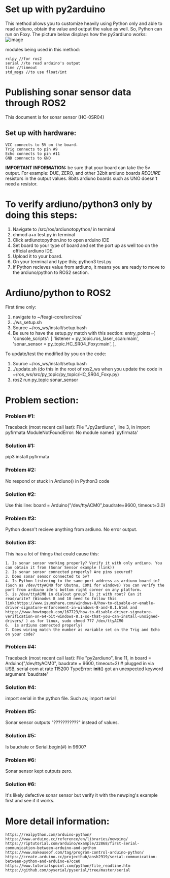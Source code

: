 # Set up with py2arduino
This method allows you to customize heavily using Python only and able to read ardiuno, obtain the value and output the value as well. So, Python can run on Foxy. The picture below displays how the py2ardiuno works:
![image](https://user-images.githubusercontent.com/65916520/119179001-a3d5f400-ba2b-11eb-8266-7dc10cf026d0.png)

modules being used in this method:
```
rclpy //for ros2
serial //to read arduino's output
time //timeout 
std_msgs //to use float/int
```

# Publishing sonar sensor data through ROS2

This document is for sonar sensor (HC-0SR04)


## Set up with hardware:
```
VCC connects to 5V on the board.
Trig connects to pin #9
Echo connects to pin #11
GND connnects to GND
```

**IMPORTANT INFORMATION:** be sure that your board can take the 5v output. For example: DUE, ZERO, and other 32bit ardiuno boards _REQUIRE_ resistors in the output values. 8bits ardiuno boards such as UNO doesn't need a resistor. 


# To verify ardiuno/python3 only by doing this steps:
1. Navigate to /src/ros/ardiunotopython/ in terminal
2. chmod a+x test.py in terminal
3. Click ardiunotopython.ino to open arduino IDE
4. Set board to your type of board and set the port up as well too on the official ardiuno IDE.
5. Upload it to your board.
6. On your terminal and type this; python3 test.py
7. If Python recieves value from ardiuno, it means you are ready to move to the ardiuno/python to ROS2 section.

# Ardiuno/python to ROS2

First time only:
1. navigate to ~/feagi-core/src/ros/
2. ./ws_setup.sh
3. Source ~/ros_ws/install/setup.bash
4. Be sure to have the setup.py match with this section:
    entry_points={
        'console_scripts': [
             'listener = py_topic.ros_laser_scan:main',
             'sonar_sensor = py_topic.HC_SR04_Foxy:main',
        ],
        

To update/test the modified by you on the code:
1. Source ~/ros_ws/install/setup.bash
2. ./update.sh (do this in the root of ros2_ws when you update the code in ~/ros_ws/src/py_topic/py_topic/HC_SR04_Foxy.py)
3. ros2 run py_topic sonar_sensor








# Problem section:

### Problem #1:
Traceback (most recent call last):
  File "./py2ardiuno", line 3, in <module>
    import pyfirmata
ModuleNotFoundError: No module named 'pyfirmata'

### Solution #1:
pip3 install pyfirmata

### Problem #2:
 No respond or stuck in Ardiuno() in Python3 code
### Solution #2:
 Use this line: board = Arduino("/dev/ttyACM0",baudrate=9600, timeout=3.0)

### Problem #3: 
Python doesn't recieve anything from ardiuno. No error output.
### Solution #3:
This has a lot of things that could cause this:
```
1. Is sonar sensor working properly? Verify it with only ardiuno. You can obtain it from (Sonar Sensor example (link))
2. Is sonar sensor connected properly? Are pins secured? 
3. Does sonar sensor connected to 5v?
4. Is Python listening to the same port address as ardiuno board in? (Such as /dev/ttyACM0 for Ubutnu, COM1 for windows) You can verify the port from ardiuno ide's bottom right corner on any platform.
5. is /dev/ttyACM0 in dialout group? Is it with root? Can it read/write? (Winodws 8 and 10 need to follow this link:https://www.isunshare.com/windows-8/how-to-disable-or-enable-driver-signature-enforcement-in-windows-8-and-8.1.html and https://www.howtogeek.com/167723/how-to-disable-driver-signature-verification-on-64-bit-windows-8.1-so-that-you-can-install-unsigned-drivers/ ) as for linux, sudo chmod 777 /dev/ttyACM0
6.  is ardiuno connected properly?
7. Does wiring match the number as variable set on the Trig and Echo on your code?
```

###  Problem #4:
Traceback (most recent call last):
  File "py2ardiuno", line 11, in <module>
    board = Arduino("/dev/ttyACM0", baudrate = 9600, timeout=2) # plugged in via USB, serial com at rate 115200
TypeError: __init__() got an unexpected keyword argument 'baudrate'

###  Solution #4:
import serial in the python file. Such as;
import serial

### Problem #5: 
Sonar sensor outputs "???????????" instead of values.

### Solution #5:
Is baudrate or Serial.begin(#) in 9600?

### Problem #6:
Sonar sensor kept outputs zero.

###  Solution #6:
It's likely defective sonar sensor but verify it with the newping's example first and see if it works. 




# More detail information: 
```
https://realpython.com/arduino-python/
https://www.arduino.cc/reference/en/libraries/newping/
https://riptutorial.com/arduino/example/22868/first-serial-communication-between-arduino-and-python
https://www.makeuseof.com/tag/program-control-arduino-python/
https://create.arduino.cc/projecthub/ansh2919/serial-communication-between-python-and-arduino-e7cce0
https://www.tutorialspoint.com/python/file_readline.htm
https://github.com/pyserial/pyserial/tree/master/serial
```
